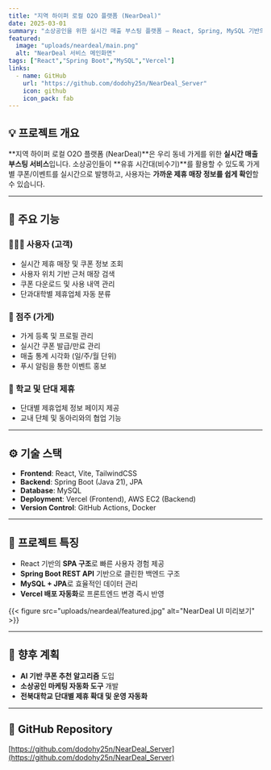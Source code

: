 ```yaml
---
title: "지역 하이퍼 로컬 O2O 플랫폼 (NearDeal)"
date: 2025-03-01
summary: "소상공인을 위한 실시간 매출 부스팅 플랫폼 — React, Spring, MySQL 기반의 동네 제휴 매장 관리 및 쿠폰 시스템"
featured:
  image: "uploads/neardeal/main.png"
  alt: "NearDeal 서비스 메인화면"
tags: ["React","Spring Boot","MySQL","Vercel"]
links:
  - name: GitHub
    url: "https://github.com/dodohy25n/NearDeal_Server"
    icon: github
    icon_pack: fab
---
```


## 💡 프로젝트 개요
**지역 하이퍼 로컬 O2O 플랫폼 (NearDeal)**은 우리 동네 가게를 위한 **실시간 매출 부스팅 서비스**입니다. 소상공인들이 **유휴 시간대(비수기)**를 활용할 수 있도록 가게별 쿠폰/이벤트를 실시간으로 발행하고, 사용자는 **가까운 제휴 매장 정보를 쉽게 확인**할 수 있습니다.

---

## 🌟 주요 기능
### 👨‍👩‍👧 사용자 (고객)
- 실시간 제휴 매장 및 쿠폰 정보 조회
- 사용자 위치 기반 근처 매장 검색
- 쿠폰 다운로드 및 사용 내역 관리
- 단과대학별 제휴업체 자동 분류

### 🧾 점주 (가게)
- 가게 등록 및 프로필 관리
- 실시간 쿠폰 발급/만료 관리
- 매출 통계 시각화 (일/주/월 단위)
- 푸시 알림을 통한 이벤트 홍보

### 🏫 학교 및 단대 제휴
- 단대별 제휴업체 정보 페이지 제공
- 교내 단체 및 동아리와의 협업 기능

---

## ⚙️ 기술 스택
- **Frontend**: React, Vite, TailwindCSS
- **Backend**: Spring Boot (Java 21), JPA
- **Database**: MySQL
- **Deployment**: Vercel (Frontend), AWS EC2 (Backend)
- **Version Control**: GitHub Actions, Docker

---

## 🚀 프로젝트 특징
- React 기반의 **SPA 구조**로 빠른 사용자 경험 제공
- **Spring Boot REST API** 기반으로 클린한 백엔드 구조
- **MySQL + JPA**로 효율적인 데이터 관리
- **Vercel 배포 자동화**로 프론트엔드 변경 즉시 반영

{{< figure src="uploads/neardeal/featured.jpg" alt="NearDeal UI 미리보기" >}}

---

## 📍 향후 계획
- **AI 기반 쿠폰 추천 알고리즘** 도입
- **소상공인 마케팅 자동화 도구** 개발
- **전북대학교 단대별 제휴 확대 및 운영 자동화**

---

## 🔗 GitHub Repository
[https://github.com/dodohy25n/NearDeal_Server](https://github.com/dodohy25n/NearDeal_Server)